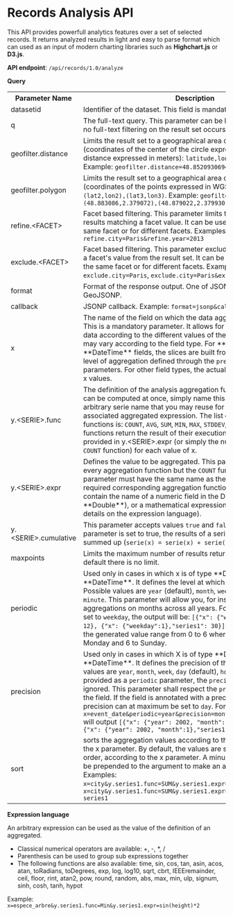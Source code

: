 # Records Analysis API

This API provides powerfull analytics features over a set of selected records. It returns analyzed results in light and easy to parse format which can used as an input of modern charting libraries such as **Highchart.js** or **D3.js**.

**API endpoint**: `/api/records/1.0/analyze`

**Query**

<table>
<tr><th>Parameter Name</th><th>Description</th></tr>
<tr><td>datasetid</td><td>Identifier of the dataset. This field is mandatory.</td></tr>
<tr><td>q</td><td>The full-text query. This parameter can be left empty, in which case no full-text filtering on the result set occurs.</td></tr>
<tr><td>geofilter.distance</td><td>Limits the result set to a geographical area defined by a circle (coordinates of the center of the circle expressed in WGS84 and distance expressed in meters): <code>latitude,longitude,distance</code>. Example: <code>geofilter.distance=48.8520930694,2.34738897685,1000</code></td></tr>
<tr><td>geofilter.polygon</td><td>Limits the result set to a geographical area defined by a polygon (coordinates of the points expressed in WGS84): <code>(lat1,lon1),(lat2,lon2),(lat3,lon3)</code>. Example: <code>geofilter.polygon=(48.883086,2.379072),(48.879022,2.379930),(48.883651,2.386968)</code></td></tr>
<tr><td>refine.&lt;FACET&gt;</td><td>Facet based filtering. This parameter limits the result set to the results matching a facet value. It can be used several times for the same facet or for different facets. Examples: <code>refine.city=Paris</code>, <code>refine.city=Paris&refine.year=2013</code></td></tr>
<tr><td>exclude.&lt;FACET&gt;</td><td>Facet based filtering. This parameter excludes the results matching a facet's value from the result set. It can be used several times for the same facet or for different facets. Examples: <code>exclude.city=Paris</code>, <code>exclude.city=Paris&exclude.year=2013</code></td></tr>
<tr><td>format</td><td>Format of the response output. One of JSON (default), CSV and GeoJSONP.</td></tr>
<tr><td>callback</td><td>JSONP callback. Example: <code>format=jsonp&callback=myFunction<.</td></tr>
<tr><td>x</td><td>The name of the field on which the data aggregation will be based. This is a mandatory parameter. It allows for analyzing a subset of data according to the different values of the fields. The behavior may vary according to the field type. For **Date** and **DateTime** fields, the slices are built from the dates using the level of aggregation defined through the <code>precision</code> and <code>periodic</code> parameters. For other field types, the actual field values are used as x values.</td></tr>
<tr><td>y.&lt;SERIE&gt;.func</td><td>The definition of the analysis aggregation function. Multiple series can be computed at once, simply name this parameter with an arbitrary serie name that you may reuse for specifying the associated aggregated expression. The list of available aggregation functions is: <code>COUNT</code>, <code>AVG</code>, <code>SUM</code>, <code>MIN</code>, <code>MAX</code>, <code>STDDEV</code>, <code>SUMSQUARES</code>. These functions return the result of their execution on the expression provided in y.&lt;SERIE&gt;.expr (or simply the number of records for the <code>COUNT</code> function) for each value of x.</td></tr>
<tr><td>y.&lt;SERIE&gt;.expr</td><td>Defines the value to be aggregated. This parameter is mandatory for every aggregation function but the <code>COUNT</code> function. The &lt;SERIES&gt; parameter must have the same name as the one used for the required corresponding aggregation function. The parameter may contain the name of a numeric field in the Dataset (**Int** or **Double**), or a mathematical expression (see below to get more details on the expression language).</td></tr>
<tr><td>y.&lt;SERIE&gt;.cumulative</td><td>This parameter accepts values <code>true</code> and <code>false</code> (default). If the parameter is set to true, the results of a series are recursively summed up (<code>serie(x) = serie(x) + serie(x-1)</code>).</td></tr>
<tr><td>maxpoints</td><td>Limits the maximum number of results returned in the serie. By default there is no limit.</td></tr>
<tr><td>periodic</td><td>Used only in cases in which x is of type **Date** or **DateTime**. It defines the level at which aggregation is done. Possible values are <code>year</code> (default), <code>month</code>, <code>week</code>, <code>weekday</code>, <code>day</code>, <code>hour</code>, <code>minute</code>. This parameter will allow you, for instance, to compute aggregations on months across all years. For instance, with a value set to <code>weekday</code>, the output will be: <code>[{"x": {"weekday":0},"series1": 12}, {"x": {"weekday":1},"series1": 30}]</code>. When <code>weekday</code> is used, the generated value range from 0 to 6 where 0 corresponds to Monday and 6 to Sunday.</td></tr>
<tr><td>precision</td><td>Used only in cases in which X is of type **Date** or **DateTime**. It defines the precision of the aggregation. Possible values are <code>year</code>, <code>month</code>, <code>week</code>, <code>day</code> (default), <code>hour</code>, <code>minute</code>. If <code>weekday</code> is provided as a <code>periodic</code> parameter, the <code>precision</code> parameter is ignored. This parameter shall respect the <code>precision</code> annotation of the field. If the field is annotated with a precision set to <code>day</code>, the serie precision can at maximum be set to <code>day</code>. For Example: <code>x=event_date&periodic=year&precision=month&y.series1.func=COUNT</code> will output <code>[{"x": {"year": 2002, "month":1},"series1": 3}, {"x": {"year": 2002, "month":1},"series1": 5}]</code></td></tr>
<tr><td>sort</td><td>sorts the aggregation values according to the specified series, or to the x parameter. By default, the values are sorted in descending order, according to the x parameter. A minus sign ('-') can however be prepended to the argument to make an ascending sort. Examples: <code>x=city&y.series1.func=SUM&y.series1.expr=population&sort=-x</code>, <code>x=city&y.series1.func=SUM&y.series1.expr=population&sort=-series1</code></td></tr>
</table>

**Expression language**

An arbitrary expression can be used as the value of the definition of an aggregated.

* Classical numerical operators are available: +, -, *, /
* Parenthesis can be used to group sub expressions together
* The following functions are also available: time, sin, cos, tan, asin, acos, atan, toRadians, toDegrees, exp, log, log10, sqrt, cbrt, IEEEremainder, ceil, floor, rint, atan2, pow, round, random, abs, max, min, ulp, signum, sinh, cosh, tanh, hypot

Example: `x=espece_arbre&y.series1.func=Min&y.series1.expr=sin(height)*2`

